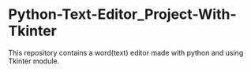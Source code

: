 # Python-Text-Editor_Project-With-Tkinter
This repository contains a word(text) editor made with python and using Tkinter module.
